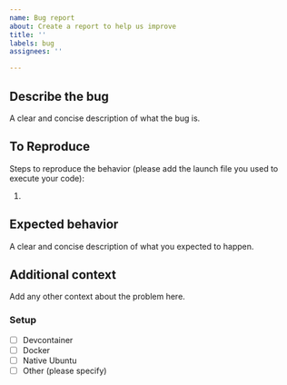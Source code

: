 ```yaml
---
name: Bug report
about: Create a report to help us improve
title: ''
labels: bug
assignees: ''

---
```


## Describe the bug

A clear and concise description of what the bug is.

## To Reproduce

Steps to reproduce the behavior (please add the launch file you used to execute your code):

1. 

## Expected behavior

A clear and concise description of what you expected to happen.

## Additional context

Add any other context about the problem here.

### Setup

<!-- Please put here which setup you use to run our workspace: -->
- [ ] Devcontainer
- [ ] Docker
- [ ] Native Ubuntu
- [ ] Other (please specify)
